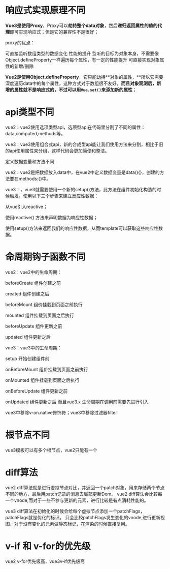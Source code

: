 # 响应式实现原理不同

**Vue3是使用Proxy**，Proxy可以**劫持整个data对象**，然后**递归返回属性的值的代理**即可实现响应式；但是它的兼容性不是很好；

proxy的优点：

可直接监听数组类型的数据变化
性能的提升
监听的目标为对象本身，不需要像Object.defineProperty一样遍历每个属性，有一定的性能提升
可直接实现对象属性的新增/删除

**Vue2是使用Object.defineProperty**，它只能劫持**对象的属性，**所以它需要深度遍历data中的每个属性，这种方式对于数组很不友好，**而且对象观测后，新增的属性就不是响应式的，不过可以用`Vue.set()`来添加新的属性**；

# api类型不同

vue2：vue2使用选项类型api，选项型api在代码里分割了不同的属性：data,computed,methods等。

vue3：vue3使用组合式api，新的合成型api能让我们使用方法来分割，相比于旧的api使用属性来分组，这样代码会更加简便和整洁。

定义数据变量和方法不同

vue2：vue2是把数据放入data中，在vue2中定义数据变量是data(){}，创建的方法要在methods:{}中。

vue3：，vue3就需要使用一个新的setup()方法，此方法在组件初始化构造的时候触发。使用以下三个步骤来建立反应性数据：

从vue引入reactive；

使用reactive() 方法来声明数据为响应性数据；

使用setup()方法来返回我们的响应性数据，从而template可以获取这些响应性数据。

# 命周期钩子函数不同

vue2：vue2中的生命周期：

beforeCreate 组件创建之前

created 组件创建之后

beforeMount 组价挂载到页面之前执行

mounted 组件挂载到页面之后执行

beforeUpdate 组件更新之前

updated 组件更新之后

vue3：vue3中的生命周期：

setup 开始创建组件前

onBeforeMount 组价挂载到页面之前执行

onMounted 组件挂载到页面之后执行

onBeforeUpdate 组件更新之前

onUpdated 组件更新之后
而且vue3.x 生命周期在调用前需要先进行引入

vue3中移除v-on.native修饰符；vue3中移除过滤器filter

# 根节点不同

vue3模板可以有多个根节点，vue2只能有一个

# diff算法

vue2 diff算法就是进行虚拟节点对比，并返回一个patch对象，用来存储两个节点不同的地方，最后用patch记录的消息去局部更新Dom。
vue2 diff算法会比较每一个vnode,而对于一些不参与更新的元素，进行比较是有点消耗性能的。

vue3 diff算法在初始化的时候会给每个虚拟节点添加一个patchFlags，patchFlags就是优化的标识。
只会比较patchFlags发生变化的vnode,进行更新视图，对于没有变化的元素做静态标记，在渲染的时候直接复用。

# v-if 和 v-for的优先级

vue2 v-for优先级高，vue3v-if优先级高